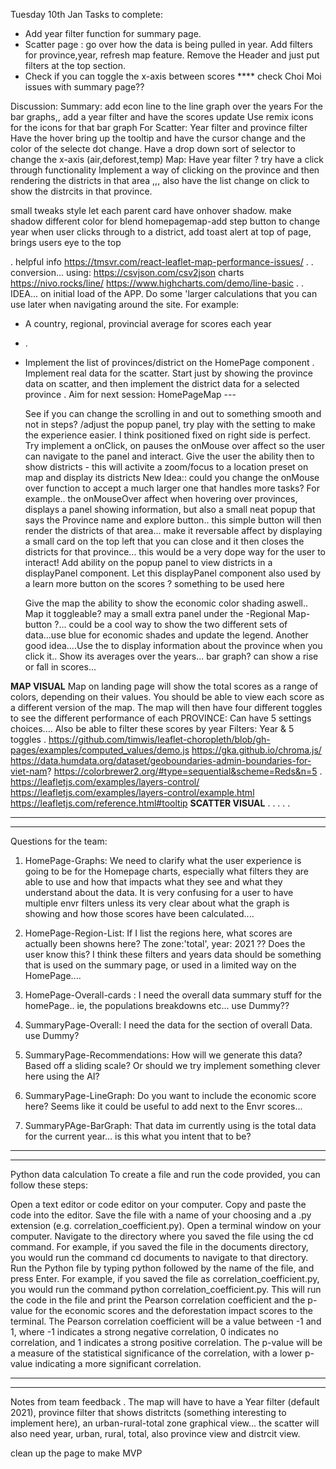 Tuesday 10th Jan Tasks to complete:

- Add year filter function for summary page.
- Scatter page : go over how the data is being pulled in year. Add filters for province,year, refresh map feature. Remove the Header and just put filters at the top section.
- Check if you can toggle the x-axis between scores
  \*\*\*\* check Choi Moi issues with summary page??

Discussion:
Summary:
add econ line to the line graph over the years
For the bar graphs,, add a year filter and have the scores update
Use remix icons for the icons for that bar graph
For
Scatter:
Year filter and province filter
Have the hover bring up the tooltip and have the cursor change and the color of the selecte dot change.
Have a drop down sort of selector to change the x-axis (air,deforest,temp)
Map:
Have year filter ? try have a click through functionality
Implement a way of clicking on the province and then rendering the districts in that area ,,, also have the list change on click to show the distrcits in that province.

small tweaks style
let each parent card have onhover shadow. make shadow different color for blend
homepagemap-add step button to change year
when user clicks through to a district, add toast alert at top of page, brings users eye to the top

.
helpful info
https://tmsvr.com/react-leaflet-map-performance-issues/
.
.
conversion...
using: https://csvjson.com/csv2json
charts
https://nivo.rocks/line/
https://www.highcharts.com/demo/line-basic
.
.
IDEA...
on initial load of the APP. Do some 'larger calculations that you can use later when navigating around the site.
For example:

- A country, regional, provincial average for scores each year
- .
- Implement the list of provinces/district on the HomePage component
  .
  Implement real data for the scatter. Start just by showing the province data on scatter, and then implement the district data for a selected province
  .
  Aim for next session:
  HomePageMap ---

  See if you can change the scrolling in and out to something smooth and not in steps?
  /adjust the popup panel, try play with the setting to make the experience easier. I think positioned fixed on right side is perfect. Try implement a onClick, on pauses the onMouse over affect so the user can navigate to the panel and interact. Give the user the ability then to show districts - this will activite a zoom/focus to a location preset on map and display its districts
  New Idea:: could you change the onMouse over function to accept a much larger one that handles more tasks?
  For example.. the onMouseOver affect when hovering over provinces, displays a panel showing information, but also a small neat popup that says the Province name and explore button.. this simple button will then render the districts of that area... make it reversable affect by displaying a small card on the top left that you can close and it then closes the districts for that province... this would be a very dope way for the user to interact!
  Add ability on the popup panel to view districts in a displayPanel component. Let this displayPanel component also used by a learn more button on the scores ? something to be used here

  Give the map the ability to show the economic color shading aswell.. Map it toggleable? may a small extra panel under the -Regional Map- button ?... could be a cool way to show the two different sets of data...use blue for economic shades and update the legend.
  Another good idea....Use the <BasicInfoComponent> to display information about the province when you click it.. Show its averages over the years... bar graph? can show a rise or fall in scores...

**MAP VISUAL**
Map on landing page will show the total scores as a range of colors, depending on their values. You should be able to view each score as a different version of the map.
The map will then have four different toggles to see the different performance of each PROVINCE: Can have 5 settings choices....
Also be able to filter these scores by year
Filters: Year & 5 toggles
.
https://github.com/timwis/leaflet-choropleth/blob/gh-pages/examples/computed_values/demo.js
https://gka.github.io/chroma.js/
https://data.humdata.org/dataset/geoboundaries-admin-boundaries-for-viet-nam?
https://colorbrewer2.org/#type=sequential&scheme=Reds&n=5
.
https://leafletjs.com/examples/layers-control/
https://leafletjs.com/examples/layers-control/example.html
https://leafletjs.com/reference.html#tooltip
**SCATTER VISUAL**
.
.
.
.
.

---

---

Questions for the team:

1. HomePage-Graphs: We need to clarify what the user experience is going to be for the Homepage charts, especially what filters they are able to use and how that impacts what they see and what they understand about the data. It is very confusing for a user to have multiple envr filters unless its very clear about what the graph is showing and how those scores have been calculated....

2. HomePage-Region-List: If I list the regions here, what scores are actually been showns here? The zone:'total', year: 2021 ?? Does the user know this? I think these filters and years data should be something that is used on the summary page, or used in a limited way on the HomePage....
3. HomePage-Overall-cards : I need the overall data summary stuff for the homePage.. ie, the populations breakdowns etc... use Dummy??
4. SummaryPage-Overall: I need the data for the section of overall Data. use Dummy?
5. SummaryPage-Recommendations: How will we generate this data? Based off a sliding scale? Or should we try implement something clever here using the AI?
6. SummaryPage-LineGraph: Do you want to include the economic score here? Seems like it could be useful to add next to the Envr scores...
7. SummaryPAge-BarGraph: That data im currently using is the total data for the current year... is this what you intent that to be?

---

---

Python data calculation
To create a file and run the code provided, you can follow these steps:

Open a text editor or code editor on your computer.
Copy and paste the code into the editor.
Save the file with a name of your choosing and a .py extension (e.g. correlation_coefficient.py).
Open a terminal window on your computer.
Navigate to the directory where you saved the file using the cd command. For example, if you saved the file in the documents directory, you would run the command cd documents to navigate to that directory.
Run the Python file by typing python followed by the name of the file, and press Enter. For example, if you saved the file as correlation_coefficient.py, you would run the command python correlation_coefficient.py.
This will run the code in the file and print the Pearson correlation coefficient and the p-value for the economic scores and the deforestation impact scores to the terminal. The Pearson correlation coefficient will be a value between -1 and 1, where -1 indicates a strong negative correlation, 0 indicates no correlation, and 1 indicates a strong positive correlation. The p-value will be a measure of the statistical significance of the correlation, with a lower p-value indicating a more significant correlation.

---

---

Notes from team feedback
.
The map will have to have a Year filter (default 2021), province filter that shows distritcts (something interesting to implement here), an urban-rural-total zone graphical view...
the scatter will also need year, urban, rural, total, also province view and distrcit view.

clean up the page to make MVP
